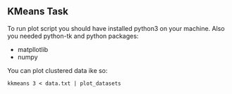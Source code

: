 ## KMeans Task

To run plot script you should have installed python3 on your machine.
Also you needed python-tk and python packages:
  - matpllotlib
  - numpy

You can plot clustered data ike so:
```
kkmeans 3 < data.txt | plot_datasets
```
